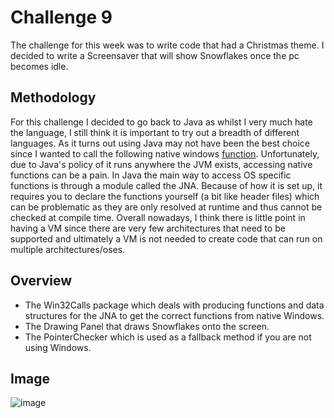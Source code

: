 # Challenge 9

The challenge for this week was to write code that had a Christmas theme. I decided to write a Screensaver that will show Snowflakes once the pc becomes idle.

## Methodology

For this challenge I decided to go back to Java as whilst I very much hate the language, I still think it is important to try out a breadth of different languages. As it turns out using Java may not have been the best choice since I wanted to call the following native windows [function](https://docs.microsoft.com/en-us/windows/win32/api/winuser/nf-winuser-getlastinputinfo). Unfortunately, due to Java's policy of it runs anywhere the JVM exists, accessing native functions can be a pain. In Java the main way to access OS specific functions is through a module called the JNA. Because of how it is set up, it requires you to declare the functions yourself (a bit like header files) which can be problematic as they are only resolved at runtime and thus cannot be checked at compile time. Overall nowadays, I think there is little point in having a VM since there are very few architectures that need to be supported and ultimately a VM is not needed to create code that can run on multiple architectures/oses. 

## Overview

- The Win32Calls package which deals with producing functions and data structures for the JNA to get the correct functions from native Windows.
- The Drawing Panel that draws Snowflakes onto the screen.
- The PointerChecker which is used as a fallback method if you are not using Windows.

## Image
![image](https://user-images.githubusercontent.com/49870539/145993740-ff8d2f3e-8554-4922-913e-7c1f4754516a.png)
